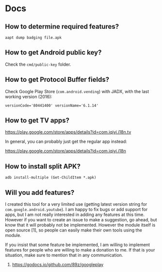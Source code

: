 # Docs

## How to determine required features?

~~~
aapt dump badging file.apk
~~~

## How to get Android public key?

Check the `cmd/public-key` folder.

## How to get Protocol Buffer fields?

Check Google Play Store (`com.android.vending`) with JADX, with the last
working version (2016):

~~~
versionCode='80441400' versionName='6.1.14'
~~~

## How to get TV apps?

https://play.google.com/store/apps/details?id=com.iqiyi.i18n.tv

In general, you can probably just get the regular app instead:

https://play.google.com/store/apps/details?id=com.iqiyi.i18n

## How to install split APK?

~~~
adb install-multiple (Get-ChildItem *.apk)
~~~

## Will you add features?

I created this tool for a very limited use (getting latest version string for
`com.google.android.youtube`). I am happy to fix bugs or add support for apps,
but I am not really interested in adding any features at this time. However if
you want to create an issue to make a suggestion, go ahead, but know that it
will probably not be implemented. However the module itself is open source [1],
so people can easily make their own tools using the module.

If you insist that some feature be implemented, I am willing to implement
features for people who are willing to make a donation to me. If that is your
situation, make sure to mention that in any communication.

1. https://godocs.io/github.com/89z/googleplay
